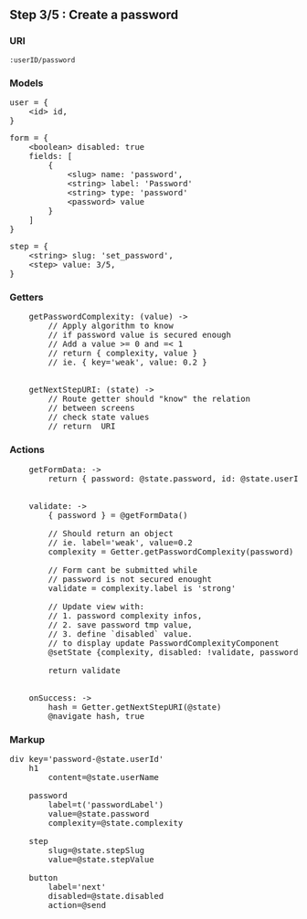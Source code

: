 

## Step 3/5 : Create a password

### URI

`:userID/password`


### Models

<pre>
user = {
	&lt;id&gt; id,
}
</pre>
<pre>
form = {
	&lt;boolean&gt; disabled: true
	fields: [
		{
		    &lt;slug&gt; name: 'password',
		    &lt;string&gt; label: 'Password'
		    &lt;string&gt; type: 'password'
		    &lt;password&gt; value
		}
	]
}
</pre>
<pre>
step = {
	&lt;string&gt; slug: 'set_password',
	&lt;step&gt; value: 3/5,
}
</pre>


### Getters

<pre>
    getPasswordComplexity: (value) ->
        // Apply algorithm to know
        // if password value is secured enough
        // Add a value >= 0 and =< 1
        // return { complexity, value }
		// ie. { key='weak', value: 0.2 }


    getNextStepURI: (state) ->
        // Route getter should "know" the relation
        // between screens
        // check state values
        // return <URI> URI
</pre>


### Actions

<pre>
    getFormData: ->
        return { password: @state.password, id: @state.userID }


    validate: ->
        { password } = @getFormData()

        // Should return an object
        // ie. label='weak', value=0.2
        complexity = Getter.getPasswordComplexity(password)        

        // Form cant be submitted while
        // password is not secured enought
        validate = complexity.label is 'strong'

        // Update view with:
		// 1. password complexity infos,
		// 2. save password tmp value,
		// 3. define `disabled` value.
        // to display update PasswordComplexityComponent
        @setState {complexity, disabled: !validate, password }

        return validate


    onSuccess: ->
        hash = Getter.getNextStepURI(@state)
        @navigate hash, true
</pre>


### Markup
<pre>
div key='password-@state.userId'
	h1
		content=@state.userName

    password
        label=t('passwordLabel')
        value=@state.password
		complexity=@state.complexity

	step
		slug=@state.stepSlug
		value=@state.stepValue

	button
		label='next'
        disabled=@state.disabled
		action=@send
</pre>
